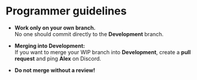 # Programmer guidelines

- **Work only on your own branch.**  
  No one should commit directly to the **Development** branch.

- **Merging into Development:**  
  If you want to merge your WIP branch into **Development**, create a **pull request** and ping **Alex** on Discord.

- **Do not merge without a review!**
